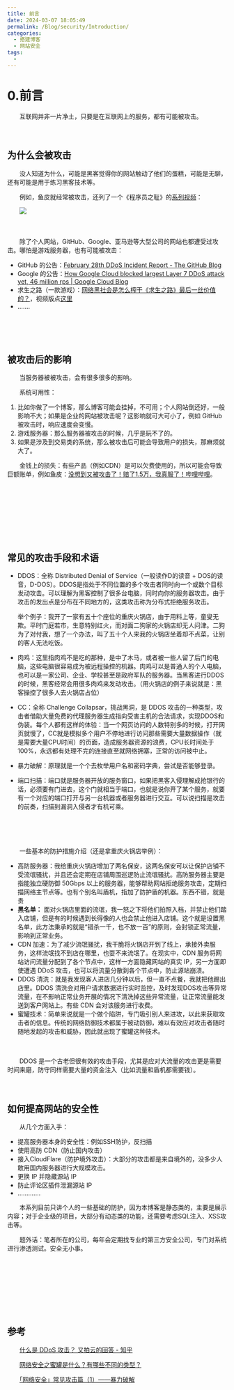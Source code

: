 ```yaml
---
title: 前言
date: 2024-03-07 18:05:49
permalink: /Blog/security/Introduction/
categories:
  - 搭建博客
  - 网站安全
tags:
  - 
---
```


# 0.前言

　　互联网并非一片净土，只要是在互联网上的服务，都有可能被攻击。　　
<!-- more -->
　　‍

## 为什么会被攻击

　　没人知道为什么，可能是黑客觉得你的网站触动了他们的蛋糕，可能是无聊，还有可能是用于练习黑客技术等。

　　例如，鱼皮就经常被攻击，还列了一个《程序员之耻》的[系列视频](https://www.bilibili.com/video/BV1pT4y1m7xd)：

　　​![](https://image.peterjxl.com/blog/image-20240107104548-y5xqe0j.png)​

　　‍

　　除了个人网站，GitHub、Google、亚马逊等大型公司的网站也都遭受过攻击。哪怕是游戏服务器，也有可能被攻击：

* GitHub 的公告：[February 28th DDoS Incident Report - The GitHub Blog](https://github.blog/2018-03-01-ddos-incident-report/)
* Google 的公告：[How Google Cloud blocked largest Layer 7 DDoS attack yet, 46 million rps | Google Cloud Blog](https://cloud.google.com/blog/products/identity-security/how-google-cloud-blocked-largest-layer-7-ddos-attack-at-46-million-rps)
* 求生之路（一款游戏）：[网络黑社会是怎么榨干《求生之路》最后一丝价值的？](https://mp.weixin.qq.com/s/y_F5RXfPzhqv9bWfstn50Q)，视频版点[这里](https://www.bilibili.com/video/av75777357)
* .......

　　‍

　　‍

## 被攻击后的影响

　　当服务器被被攻击，会有很多很多的影响。

　　系统可用性：

1. 比如你做了一个博客，那么博客可能会挂掉，不可用；个人网站倒还好，一般影响不大；如果是企业的网站被攻击呢？这影响就可大可小了，例如 GitHub 被攻击时，响应速度会变慢。
2. 游戏服务器：那么服务器被攻击的时候，几乎是玩不了的。
3. 如果是涉及到交易类的系统，那么被攻击后可能会导致用户的损失，那麻烦就大了。

　　金钱上的损失：有些产品（例如CDN）是可以欠费使用的，所以可能会导致巨额账单，例如鱼皮：[没想到又被攻击了！赔了1.5万，我真服了！哔哩哔哩](https://www.bilibili.com/video/BV1Tb411Q7V4/)。

　　‍

　　‍

　　‍

　　‍

## 常见的攻击手段和术语

* DDOS：全称 Distributed Denial of Service（一般读作D的读音 + DOS的读音，D-DOS）。DDOS是指处于不同位置的多个攻击者同时向一个或数个目标发动攻击。可以理解为黑客控制了很多台电脑，同时向你的服务器攻击。由于攻击的发出点是分布在不同地方的，这类攻击称为分布式拒绝服务攻击。

  举个例子：我开了一家有五十个座位的重庆火锅店，由于用料上等，童叟无欺。平时门庭若市，生意特别红火，而对面二狗家的火锅店却无人问津。二狗为了对付我，想了一个办法，叫了五十个人来我的火锅店坐着却不点菜，让别的客人无法吃饭。
* 肉鸡：这里指肉鸡不是吃的那种，是中了木马，或者被一些人留了后门的电脑，这些电脑很容易成为被远程操控的机器。肉鸡可以是普通人的个人电脑，也可以是一家公司、企业、学校甚至是政府军队的服务器。当黑客进行DDOS的时候，黑客经常会用很多肉鸡来发动攻击。（用火锅店的例子来说就是：黑客操控了很多人去火锅店占位）
* CC：全称 Challenge Collapsar，挑战黑洞，是 DDOS 攻击的一种类型，攻击者借助大量免费的代理服务器生成指向受害主机的合法请求，实现DDOS和伪装。每个人都有这样的体验：当一个网页访问的人数特别多的时候，打开网页就慢了，CC就是模拟多个用户不停地进行访问那些需要大量数据操作（就是需要大量CPU时间）的页面，造成服务器资源的浪费，CPU长时间处于100%，永远都有处理不完的连接直至就网络拥塞，正常的访问被中止。
* 暴力破解：原理就是一个个去枚举用户名和密码字典，尝试是否能够登录。
* 端口扫描：端口就是服务器开放的服务窗口，如果把黑客入侵理解成抢银行的话，必须要有门进去，这个门就相当于端口，也就是说你开了某个服务，就要有一个对应的端口打开与另一台机器或者服务器进行交互。可以说扫描是攻击的前奏，扫描到漏洞入侵者才有机可乘。

　　‍

　　‍

　　一些基本的防护措施介绍（还是拿重庆火锅店举例）：

* 高防服务器：我给重庆火锅店增加了两名保安，这两名保安可以让保护店铺不受流氓骚扰，并且还会定期在店铺周围巡逻防止流氓骚扰。高防服务器主要是指能独立硬防御 50Gbps 以上的服务器，能够帮助网站拒绝服务攻击，定期扫描网络主节点等。也有个别名叫盾机，指加了防护盾的机器。东西不错，就是贵
* **黑名单：** 面对火锅店里面的流氓，我一怒之下将他们拍照入档，并禁止他们踏入店铺，但是有的时候遇到长得像的人也会禁止他进入店铺。这个就是设置黑名单，此方法秉承的就是“错杀一千，也不放一百”的原则，会封锁正常流量，影响到正常业务。
* CDN 加速：为了减少流氓骚扰，我干脆将火锅店开到了线上，承接外卖服务，这样流氓找不到店在哪里，也耍不来流氓了。在现实中，CDN 服务将网站访问流量分配到了各个节点中，这样一方面隐藏网站的真实 IP，另一方面即使遭遇 DDoS 攻击，也可以将流量分散到各个节点中，防止源站崩溃。
* DDOS 清洗：就是我发现客人进店几分钟以后，但一直不点餐，我就把他踢出店里。DDOS 清洗会对用户请求数据进行实时监控，及时发现DOS攻击等异常流量，在不影响正常业务开展的情况下清洗掉这些异常流量，让正常流量能发送到客户网站上。有些 CDN 会对该服务进行收费。
* 蜜罐技术：简单来说就是一个做个陷阱，专门吸引别人来进攻，以此来获取攻击者的信息。传统的网络防御技术都属于被动防御，难以有效应对攻击者随时随地发起的攻击和威胁，因此就出现了蜜罐这种技术。

　　‍

　　DDOS 是一个古老但很有效的攻击手段，尤其是应对大流量的攻击更是需要时间来磨，防守同样需要大量的资金注入（比如流量和盾机都需要钱）。

　　‍

## 如何提高网站的安全性

　　从几个方面入手：

* 提高服务器本身的安全性：例如SSH防护，反扫描
* 使用高防 CDN（防止国内攻击）
* 接入CloudFlare（防护境外攻击）：大部分的攻击都是来自境外的，没多少人敢用国内服务器进行大规模攻击。
* 更换 IP 并隐藏源站 IP
* 防止评论区插件泄漏源站 IP
* .............

　　本系列目前只讲个人的一些基础的防护，因为本博客是静态类的，主要是展示内容；对于企业级的项目，大部分有动态类的功能，还需要考虑SQL注入、XSS攻击等。

　　题外话：笔者所在的公司，每年会定期找专业的第三方安全公司，专门对系统进行渗透测试。安全无小事。

　　‍

　　‍

　　‍

　　‍

## 参考

　　[什么是 DDoS 攻击？ 又拍云的回答 - 知乎](https://www.zhihu.com/question/22259175/answer/386244476)

　　[网络安全之蜜罐是什么？有哪些不同的类型？](https://baijiahao.baidu.com/s?id=1753514645179384952&wfr=spider&for=pc)

　　[「网络安全」常见攻击篇（1）——暴力破解](https://mp.weixin.qq.com/s/lelh1X6kPr77mcoS_mzWgw)
